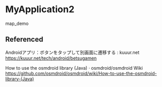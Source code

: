 # MyApplication2
 map_demo
## Referenced
Androidアプリ：ボタンをタップして別画面に遷移する : kuuur.net
https://kuuur.net/tech/android/betsugamen

How to use the osmdroid library (Java) · osmdroid/osmdroid Wiki
https://github.com/osmdroid/osmdroid/wiki/How-to-use-the-osmdroid-library-(Java)
